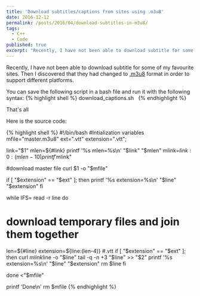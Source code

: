 ```yaml
---
title: 'Download subtitles/captions from sites using .m3u8'
date: 2016-12-12
permalink: /posts/2016/04/download-subtitles-in-m3u8/
tags:
  - C++
  - Code
published: true
excerpt: "Recently, I have not been able to download subtitle for some of my favourite sites. Then I discovered that they had changed to .m3u8 format in order to support different platforms."
---
```

Recently, I have not been able to download subtitle for some of my favourite sites. Then I discovered that they had changed to [.m3u8](https://en.wikipedia.org/wiki/M3U) format in order to support different platforms.

You can save the following script in a bash file and run it with the following syntax:
{% highlight shell %}
download_captions.sh <link to captions> <caption file>
{% endhighlight %}


That's all

Here is the source code:

{% highlight shell %}
#!/bin/bash
#Intialization variables
mfile="master.m3u8"
ext=".vtt"
extension=".vtt";

link="$1"
mlen=${#link}
printf '%s mlen=%s\n' "$link" "$mlen"
mlink=${link:0:(mlen - 10)}
printf '%s\n' "$mlink"

#download master file
curl $1 -o "$mfile"

if [ "$extension" == "$ext" ]; then
printf '%s extension=%s\n' "$line" "$extension"
fi

while IFS= read -r line
do
  # download temporary files and join them together
  len=${#line}
  extension=${line:(len-4)} #.vtt
if [ "$extension" == "$ext" ];
then
  curl $mlink$line -o "$line"
  tail -q -n +3 "$line" &gt;&gt; "$2"
  printf '%s extension=%s\n' "$line" "$extension"
  rm $line
fi

done &lt;"$mfile"

printf 'Done\n'
rm $mfile
{% endhighlight %}